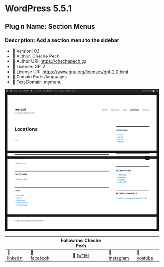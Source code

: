 # WordPress 5.5.1

## Plugin Name: Section Menus

### Description: Add a section menu to the sidebar

* :diamond_shape_with_a_dot_inside: Version: 0.1
* :diamond_shape_with_a_dot_inside: Author: Cheche Pech
* :diamond_shape_with_a_dot_inside: Author URI: https://chechepech.gq
* :diamond_shape_with_a_dot_inside: License: GPL2
* :diamond_shape_with_a_dot_inside: License URI: https://www.gnu.org/licenses/gpl-2.0.html
* :diamond_shape_with_a_dot_inside: Domain Path: /languages
* :diamond_shape_with_a_dot_inside: Text Domain: mymenu

![Image of menu sidebar](menu_sidebar.png)

|  |  | Follow me: Cheche Pech |  |  |
| --- | --- | :---: | ---| --- |
| :beers: [linkedin](https://www.linkedin.com/in/chechepech) | :beers: [facebook](https://www.facebook/chechepech) | :beers: [twitter](https://twitter.com/chechepech) | :beers: [instagram](https://www.instagram.com/cheche_pech) | :beers: [youtube](https://www.youtube.com/c/chechepech)  |